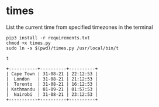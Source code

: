 # times
List the current time from specified timezones in the terminal

```
pip3 install -r requirements.txt
chmod +x times.py
sudo ln -s $(pwd)/times.py /usr/local/bin/t
```

```
t
```

```
+-----------+----------+----------+
| Cape Town | 31-08-21 | 22:12:53 |
|  London   | 31-08-21 | 21:12:53 |
|  Toronto  | 31-08-21 | 16:12:53 |
| Kathmandu | 01-09-21 | 01:57:53 |
|  Nairobi  | 31-08-21 | 23:12:53 |
+-----------+----------+----------+
```
